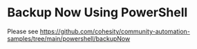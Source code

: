# Backup Now Using PowerShell

Please see <https://github.com/cohesity/community-automation-samples/tree/main/powershell/backupNow>
